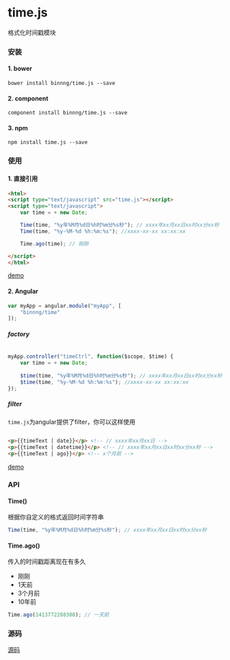time.js
=======

格式化时间戳模块

### 安装

#### 1. bower

```
bower install binnng/time.js --save
```

#### 2. component

```
component install binnng/time.js --save
```
#### 3. npm

```
npm install time.js --save
```

### 使用

#### 1. 直接引用

```html
<html>
<script type="text/javascript" src="time.js"></script>
<script type="text/javascript">
	var time = + new Date;

	Time(time, "%y年%M月%d日%h时%m分%s秒"); // xxxx年xx月xx日xx时xx分xx秒
	Time(time, "%y-%M-%d %h:%m:%s"); //xxxx-xx-xx xx:xx:xx

	Time.ago(time); // 刚刚

</script>
</html>
```

[demo](http://binnng.github.io/time.js/demo/index.html)

#### 2. Angular

```javascript
var myApp = angular.module("myApp", [
	"binnng/time"
]); 
```

##### factory

```javascript

myApp.controller("timeCtrl", function($scope, $time) {  
	var time = + new Date;
	
	$time(time, "%y年%M月%d日%h时%m分%s秒"); // xxxx年xx月xx日xx时xx分xx秒
	$time(time, "%y-%M-%d %h:%m:%s"); //xxxx-xx-xx xx:xx:xx
});
```

##### filter
`time.js`为angular提供了filter，你可以这样使用
```html

<p>{{timeText | date}}</p> <!-- // xxxx年xx月xx日 -->
<p>{{timeText | datetime}}</p> <!-- // xxxx年xx月xx日xx时xx分xx秒 -->
<p>{{timeText | ago}}</p> <!-- x个月前 -->

````

[demo](http://binnng.github.io/time.js/demo/angluar.html)

### API

#### Time()

根据你自定义的格式返回时间字符串

```javascript
Time(time, "%y年%M月%d日%h时%m分%s秒"); // xxxx年xx月xx日xx时xx分xx秒
```

#### Time.ago()

传入的时间戳距离现在有多久

* 刚刚
* 1天前
* 3个月前
* 10年前

```javascript
Time.ago(1413772288388); // 一天前
```

### 源码

[源码](http://binnng.github.io/time.js/docs/time.html)
